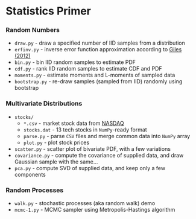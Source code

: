 # Statistics Primer

### Random Numbers

- `draw.py` - draw a specified number of IID samples from a distribution
- `erfinv.py` - inverse error function approximation according to [Giles (2012)](https://people.maths.ox.ac.uk/gilesm/files/gems_erfinv.pdf)
- `bin.py` - bin IID random samples to estimate PDF
- `cdf.py` - rank IID random samples to estimate CDF and PDF
- `moments.py` - estimate moments and L-moments of sampled data
- `bootstrap.py` - re-draw samples (sampled from IID) randomly using bootstrap

### Multivariate Distributions

- `stocks/`
	- `*.csv` - market stock data from [NASDAQ](https://www.nasdaq.com/market-activity/quotes/historical)
	- `stocks.dat` - 13 tech stocks in `NumPy`-ready format
	- `parse.py` - parse `CSV` files and merge common data into `NumPy` array
	- `plot.py` - plot stock prices
- `scatter.py` - scatter plot of bivariate PDF, with a few variations
- `covariance.py` - compute the covariance of supplied data, and draw Gaussian sample with the same...
- `pca.py` - compute SVD of supplied data, and keep only a few components

### Random Processes

- `walk.py` - stochastic processes (aka random walk) demo
- `mcmc-1.py` - MCMC sampler using Metropolis-Hastings algorithm

